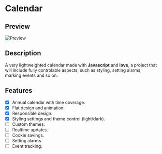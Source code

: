 # Calendar

## Preview
![Preview](https://i.imgur.com/8dNJdos.png)

## Description
A very lightweighted calendar made with **Javascript** and **love**, a project that will include fully controlable aspects, such as styling, setting alarms, marking events and so on.

## Features
- [X] Annual calendar with time coverage.
- [X] Flat design and animation.
- [X] Responsible design.
- [X] Styling settings and theme control (light/dark).
- [ ] Custom themes.
- [ ] Realtime updates.
- [ ] Cookie savings.
- [ ] Setting alarms.
- [ ] Event tracking.
